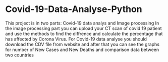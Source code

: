 # Covid-19-Data-Analyse-Python
This project is in two parts: Covid-19 data analys and Image processing
In the image processing part you can upload your CT scan of covid 19 patient and use the methods to find the diffrence and calculate the percentage that has affected by Corona Virus.
For Covid-19 data analyse you should download the CDV file from website and after that you can see the graphs for number of New Cases and New Deaths and comparison data between two countries

